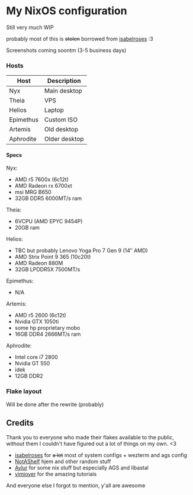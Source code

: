 # My NixOS configuration

Still very much WIP

probably most of this is ~~stolen~~ borrowed from [isabelroses](https://github.com/isabelroses/dotfiles) :3

Screenshots coming soontm (3-5 business days)

### Hosts

| Host      | Description   |
| --------- | ------------- |
| Nyx       | Main desktop  |
| Theia     | VPS           |
| Helios    | Laptop        |
| Epimethus | Custom ISO    |
| Artemis   | Old desktop   |
| Aphrodite | Older desktop |

#### Specs

Nyx:

- AMD r5 7600x (6c12t)
- AMD Radeon rx 6700xt
- msi MRG B650
- 32GB DDR5 6000MT/s ram

Theia:

- 6VCPU (AMD EPYC 9454P)
- 20GB ram

Helios:

- TBC but probably Lenovo Yoga Pro 7 Gen 9 (14″ AMD)
- AMD Strix Point 9 365 (10c20t)
- AMD Radeon 880M
- 32GB LPDDR5X 7500MT/s

Epimethus:

- N/A

Artemis:

- AMD r5 2600 (6c12t)
- Nvidia GTX 1050ti
- some hp proprietary mobo
- 16GB DDR4 2666MT/s ram

Aphrodite:

- Intel core i7 2800
- Nvidia GT 550
- idek
- 12GB DDR2

### Flake layout

Will be done after the rewrite (probably)

## Credits

Thank you to everyone who made their flakes available to the public,
without them I couldn't have figured out a lot of things on my own. <3

- [isabelroses](https://github.com/isabelroses/dotfiles) for ~~a lot~~ most of system configs + wezterm and ags config
- [NotAShelf](https://github.com/NotAShelf/nyx) hjem and other random stuff
- [Aylur](https://github.com/Aylur/dotfiles) for some nix stuff but especially AGS and libastal
- [vimjoyer](https://github.com/vimjoyer) for the amazing tutorials

And everyone else I forgot to mention, y'all are awesome
